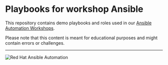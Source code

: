 # Playbooks for workshop Ansible

This repository contains demo playbooks and roles used in our [Ansible Automation Workshops](https://github.com/Emanuel20-7/playbooks-demo.git).

Please note that this content is meant for educational purposes and might contain errors or challenges.

----
![Red Hat Ansible Automation](images/logo-rh-ansible-automation.png)
